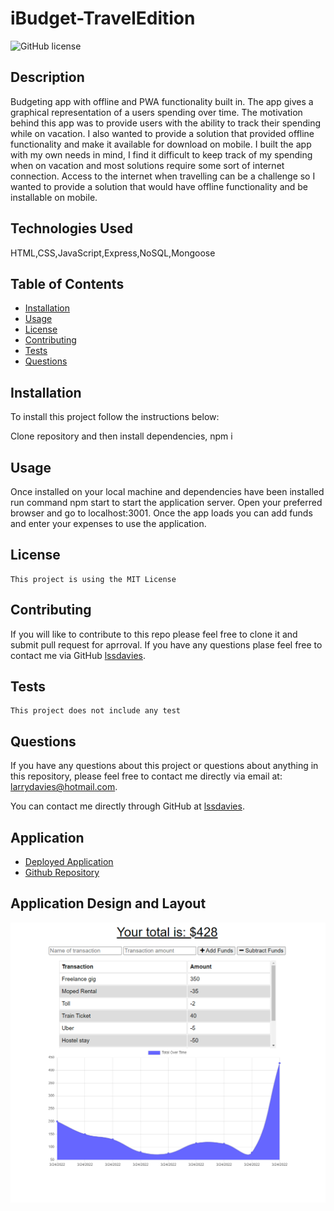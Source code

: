 # iBudget-TravelEdition

![GitHub license](https://img.shields.io/badge/license-MIT-blue.svg)

## Description

Budgeting app with offline and PWA functionality built in. The app gives a graphical representation of a users spending over time.
The motivation behind this app was to provide users with the ability to track their spending while on vacation. I also wanted to provide a solution that provided offline functionality and make it available for download on mobile.
I built the app with my own needs in mind, I find it difficult to keep track of my spending when on vacation and most solutions require some sort of internet connection. Access to the internet when travelling can be a challenge so I wanted to provide a solution that would have offline functionality and be installable on mobile.

## Technologies Used

HTML,CSS,JavaScript,Express,NoSQL,Mongoose

## Table of Contents

- [Installation](#installation)
- [Usage](#usage)
- [License](#license)
- [Contributing](#contributing)
- [Tests](#tests)
- [Questions](#questions)

## Installation

To install this project follow the instructions below:

Clone repository and then install dependencies, npm i

## Usage

Once installed on your local machine and dependencies have been installed run command npm start to start the application server. Open your preferred browser and go to localhost:3001. Once the app loads you can add funds and enter your expenses to use the application.

## License

    This project is using the MIT License

## Contributing

If you will like to contribute to this repo please feel free to clone it and submit pull request for aprroval. If you have any questions plase feel free to contact me via GitHub [lssdavies](https://github.com/lssdavies/).

## Tests

    This project does not include any test

## Questions

If you have any questions about this project or questions about anything in this repository, please feel free to contact me directly via email at: larrydavies@hotmail.com.

You can contact me directly through GitHub at [lssdavies](https://github.com/lssdavies/).

## Application

- [Deployed Application](https://lssdavies.github.io/daviesDevelops/)
- [Github Repository](https://github.com/lssdavies/daviesDevelops)

## Application Design and Layout

![Web App](/public/screenshot.png)
